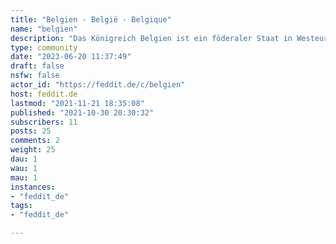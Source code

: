 ```yaml
---
title: "Belgien - België - Belgique" 
name: "belgien"
description: "Das Königreich Belgien ist ein föderaler Staat in Westeuropa. Es liegt zwischen der Nordsee und den Ardennen und grenzt an die Niederlande, Deutschland, Luxemburg und Frankreich. Belgien zählt rund 11,4 Millionen Einwohner (2018) auf einer Fläche von 30.688 Quadratkilometern. Mit 376 Einwohnern pro km² zählt Belgien zu den am dichtesten besiedelten StaatenDer Norden des Landes mit den Flamen ist niederländisches, der Süden mit den Wallonen französisches Sprachgebiet (vgl. Flämische und Französische Gemeinschaft). Die Region Brüssel-Hauptstadt ist offiziell zweisprachig, jedoch mehrheitlich frankophon bewohnt. Im deutschsprachigen Gebiet in Ostbelgien sind Standarddeutsch und westmitteldeutsche Mundarten verbreitet (vgl. Deutschsprachige Gemeinschaft). "
type: community
date: "2023-06-20 11:37:49"
draft: false
nsfw: false
actor_id: "https://feddit.de/c/belgien"
host: feddit.de
lastmod: "2021-11-21 18:35:08"
published: "2021-10-30 20:30:32"
subscribers: 11
posts: 25
comments: 2
weight: 25
dau: 1
wau: 1
mau: 1
instances:
- "feddit_de"
tags: 
- "feddit_de"

---
```

